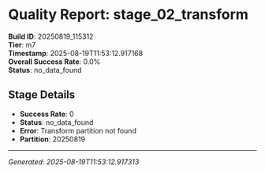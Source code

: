 # Quality Report: stage_02_transform

**Build ID**: 20250819_115312  
**Tier**: m7  
**Timestamp**: 2025-08-19T11:53:12.917168  
**Overall Success Rate**: 0.0%  
**Status**: no_data_found

## Stage Details

- **Success Rate**: 0
- **Status**: no_data_found
- **Error**: Transform partition not found
- **Partition**: 20250819

---
*Generated: 2025-08-19T11:53:12.917313*

